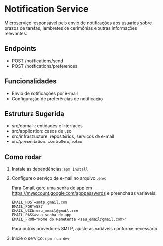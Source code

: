 # Notification Service

Microserviço responsável pelo envio de notificações aos usuários sobre prazos de tarefas, lembretes de cerimônias e outras informações relevantes.

## Endpoints
- POST /notifications/send
- POST /notifications/preferences

## Funcionalidades
- Envio de notificações por e-mail
- Configuração de preferências de notificação

## Estrutura Sugerida
- src/domain: entidades e interfaces
- src/application: casos de uso
- src/infrastructure: repositórios, serviços de e-mail
- src/presentation: controllers, rotas

## Como rodar
1. Instale as dependências: `npm install`
2. Configure o serviço de e-mail no arquivo `.env`:

   Para Gmail, gere uma senha de app em https://myaccount.google.com/apppasswords e preencha as variáveis:
   
   ```env
   EMAIL_HOST=smtp.gmail.com
   EMAIL_PORT=587
   EMAIL_USER=seu_email@gmail.com
   EMAIL_PASS=sua_senha_de_app
   EMAIL_FROM="Nome do Remetente <seu_email@gmail.com>"
   ```

   Para outros provedores SMTP, ajuste as variáveis conforme necessário.
3. Inicie o serviço: `npm run dev`
